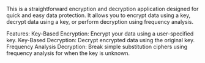 This is a straightforward encryption and decryption application designed for quick and easy data protection. It allows you to encrypt data using a key, decrypt data using a key, or perform decryption using frequency analysis.

Features:
Key-Based Encryption: Encrypt your data using a user-specified key.
Key-Based Decryption: Decrypt encrypted data using the original key.
Frequency Analysis Decryption: Break simple substitution ciphers using frequency analysis for when the key is unknown.
